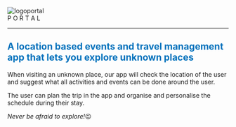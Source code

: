 ![logoportal](https://cloud.githubusercontent.com/assets/17319815/24962072/67243e70-1fb8-11e7-945f-0fe94a038bb7.png)
<br/>
P O R T A L
<hr/>
<h2 style="font-size=50px;color:0071BC;">A location based events and travel management app that lets you explore unknown places</h2>

<p>When visiting an unknown place, our app will check the location of the user and suggest what all activities and events can be done around the user.</p>
<p>The user can plan the trip in the app and organise and personalise the schedule during their stay.</p>

*Never be afraid to explore!*:wink:

